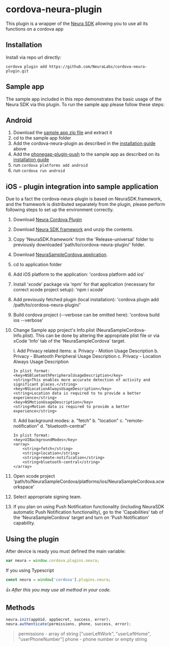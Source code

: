 # cordova-neura-plugin

This plugin is a wrapper of the <a href="https://dev.theneura.com/">Neura SDK</a> allowing you to use all its functions on a cordova app

## Installation

Install via repo url directly:

    cordova plugin add https://github.com/NeuraLabs/cordova-neura-plugin.git
    
## Sample app


The sample app included in this repo demonstrates the basic usage of the Neura SDK via this plugin.
To run the sample app please follow these steps:

## Android
    
1. Download the <a href="https://github.com/NeuraLabs/cordova-neura-plugin/blob/master/NeuraSampleCordova.zip">sample app zip file</a> and extract it
2. cd to the sample app folder
3. Add the cordova-neura-plugin as described in the <a href="https://github.com/NeuraLabs/cordova-neura-plugin/blob/master/README.md#installation">installation guide</a> above
4. Add the <a href="https://github.com/phonegap/phonegap-plugin-push">phonegap-plugin-push</a> to the sample app as described on its <a href="https://github.com/phonegap/phonegap-plugin-push/blob/master/docs/INSTALLATION.md">installation guide</a>
5. run `cordova platforms add android`
6. run `cordova run android`

## iOS - plugin integration into sample application

Due to a fact the cordova-neura-plugin is based on NeuraSDK.framework, and the framework is distributed separately from the plugin, please perform following steps to set up the environment correctly.

1. Download <a href="https://github.com/NeuraLabs/cordova-neura-plugin.git">Neura Cordova Plugin</a>
2. Download <a href="https://dev.theneura.com/docs/guide/ios/setup">Neura SDK framework</a> and unzip the contents.
3. Copy 'NeuraSDK.framework' from the 'Release-universal' folder to previously downloaded 'path/to/cordova-neura-plugin/' folder.
4. Download <a href="https://github.com/NeuraLabs/NeuraSampleCordova.git">NeuraSampleCordova application</a>.
5. cd to application folder
6. Add iOS platform to the application: 
	'cordova platform add ios'
7. Install 'xcode' package via 'npm' for that application (necessary for correct xcode project setup):
	'npm i xcode'
8. Add previously fetched plugin (local installation):
	'cordova plugin add /path/to/cordova-neura-plugin/'
9. Build cordova project (--verbose can be omitted here): 
 	'cordova build ios --verbose'
10. Change Sample app project's Info.plist (NeuraSampleCordova-Info.plist). 
	This can be done by altering the appropriate plist file or via xCode 'Info' tab of the 'NeuraSampleCordova' target.
	
	I. Add Privacy related items:
	  a. Privacy - Motion Usage Description
	  b. Privacy - Bluetooth Peripheral Usage Description
	  c. Privacy - Location Always Usage Description

		In plist format:
	    <key>NSBluetoothPeripheralUsageDescription</key>
	    <string>This enables more accurate detection of activity and significant places.</string>
	    <key>NSLocationAlwaysUsageDescription</key>
	    <string>Location data is required to to provide a better experience</string>
	    <key>NSMotionUsageDescription</key>
	    <string>Motion data is required to provide a better experience</string>

	II. Add background modes:
	  a. "fetch"
	  b. "location"
	  c. "remote-notification"
	  d. "bluetooth-central"

		In plist format:
	   	<key>UIBackgroundModes</key>
	   	<array>
      	    <string>fetch</string>
      	    <string>location</string>
      	    <string>remote-notification</string>
      	    <string>bluetooth-central</string>
    	</array>


11. Open xcode project 'path/to/NeuraSampleCordova/platforms/ios/NeuraSampleCordova.xcworkspace'
12. Select appropriate signing team.
13. If you plan on using Push Notification functionality (including NeuraSDK automatic Push Notification functionality), go to the 'Capabilities' tab of the 'NeuraSampleCordova' target and turn on 'Push Notification' capability.

## Using the plugin

After device is ready you must defined the main variable:
```javascript
var neura = window.cordova.plugins.neura;
```
If you using Typescript
```javascript
const neura = window['cordova'].plugins.neura;
```

:thumbsup: *After this you may use all method in your code.*

## Methods

```javascript
neura.init(appUid, appSecret, success, error);
neura.authenticate(permissions, phone, success, error);
```
> permissions - array of string ["userLeftWork", "userLeftHome", "userPhoneNumber"]
> phone - phone number or empty string

